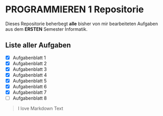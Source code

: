 # PROGRAMMIEREN 1 Repositorie

Dieses Repositorie beherbegt **alle** bisher von mir bearbeiteten Aufgaben aus dem
**ERSTEN** Semester Informatik.

## Liste aller Aufgaben ##

- [x] Aufgabenblatt 1
- [x] Aufgabenblatt 2
- [x] Aufgabenblatt 3
- [x] Aufgabenblatt 4
- [x] Aufgabenblatt 5
- [x] Aufgabenblatt 6
- [x] Aufgabenblatt 7
- [ ] Aufgabenblatt 8

> I love Markdown Text
